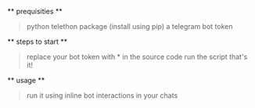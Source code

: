 ** prequisities **
> python
> telethon package (install using pip)
> a telegram bot token


** steps to start **
> replace your bot token with * in the source code
> run the script
> that's it!

** usage **
> run it using inline bot interactions in your chats

